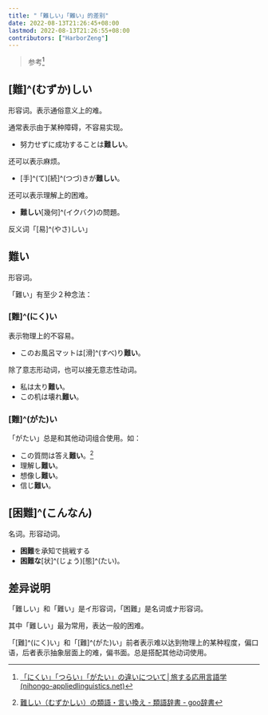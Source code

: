 ```yaml
---
title: "「難しい」「難い」的差别"
date: 2022-08-13T21:26:45+08:00
lastmod: 2022-08-13T21:26:55+08:00
contributors: ["HarborZeng"]
---
```


> 参考[^1]
>
> [^1]: [「にくい」「つらい」「がたい」の違いについて│旅する応用言語学 (nihongo-appliedlinguistics.net)](https://www.nihongo-appliedlinguistics.net/wp/archives/3992)
> [^2]: [難しい（むずかしい）の類語・言い換え - 類語辞書 - goo辞書](https://dictionary.goo.ne.jp/thsrs/14566/meaning/m0u/)

## [難]^(むずか)しい

形容词。表示通俗意义上的难。

通常表示由于某种障碍，不容易实现。

- 努力せずに成功することは**難しい**。

还可以表示麻烦。

- [手]^(て)[続]^(つづ)きが**難しい**。

还可以表示理解上的困难。

- **難しい**[幾何]^(イクバク)の問題。

反义词「[易]^(やさ)しい」

## 難い

形容词。

「難い」有至少２种念法：

### [難]^(にく)い

表示物理上的不容易。

- このお風呂マットは[滑]^(すべ)り**難い**。

除了意志形动词，也可以接无意志性动词。

- 私は太り**難い**。
- この机は壊れ**難い**。

### [難]^(がた)い

「がたい」总是和其他动词组合使用。如：

- この質問は答え**難い**。[^2]
- 理解し**難い**。
- 想像し**難い**。
- 信じ**難い**。

[^2]: ["難い（かたい）" 和 "難しい" 和有什么不一样？ | HiNative](https://zh.hinative.com/questions/13687144)

## [困難]^(こんなん)

名词。形容动词。

- **困難**を承知で挑戦する
- **困難な**[状]^(じょう)[態]^(たい)。

## 差异说明

「難しい」和「難い」是イ形容词，「困難」是名词或ナ形容词。

其中「難しい」最为常用，表达一般的困难。

「[難]^(にく)い」和「[難]^(がた)い」前者表示难以达到物理上的某种程度，偏口语，后者表示抽象层面上的难，偏书面。总是搭配其他动词使用。
